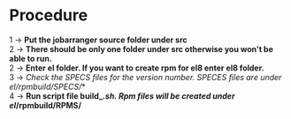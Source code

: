 # Procedure

1 -> **Put the jobarranger source folder under src**<br/>
2 -> **There should be only one folder under src otherwise you won't be able to run.**<br/>
2 -> **Enter el folder. If you want to create rpm for el8 enter el8 folder.**<br/>
3 -> **Check the SPECS files for the version number. SPECES files are under el*/rpmbuild/SPECS/**<br/>
4 -> **Run script file build_*.sh. Rpm files will be created under el*/rpmbuild/RPMS/**<br/>

